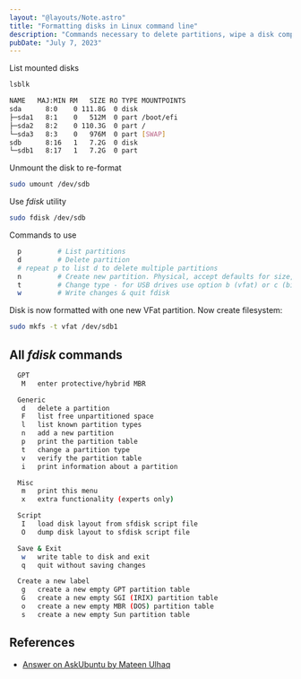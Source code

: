```yaml
---
layout: "@layouts/Note.astro"
title: "Formatting disks in Linux command line"
description: "Commands necessary to delete partitions, wipe a disk completely and install a new filesystem."
pubDate: "July 7, 2023"
---
```


List mounted disks

```bash
lsblk

NAME   MAJ:MIN RM   SIZE RO TYPE MOUNTPOINTS
sda      8:0    0 111.8G  0 disk
├─sda1   8:1    0   512M  0 part /boot/efi
├─sda2   8:2    0 110.3G  0 part /
└─sda3   8:3    0   976M  0 part [SWAP]
sdb      8:16   1   7.2G  0 disk
└─sdb1   8:17   1   7.2G  0 part
```

Unmount the disk to re-format

```bash
sudo umount /dev/sdb
```

Use _fdisk_ utility

```bash
sudo fdisk /dev/sdb
```

Commands to use

```bash
  p         # List partitions
  d         # Delete partition
  # repeat p to list d to delete multiple partitions
  n         # Create new partition. Physical, accept defaults for size, etc.
  t         # Change type - for USB drives use option b (vfat) or c (bigger USB sticks)
  w         # Write changes & quit fdisk
```

Disk is now formatted with one new VFat partition. Now create filesystem:

```bash
sudo mkfs -t vfat /dev/sdb1
```

## All _fdisk_ commands

```bash
  GPT
   M   enter protective/hybrid MBR

  Generic
   d   delete a partition
   F   list free unpartitioned space
   l   list known partition types
   n   add a new partition
   p   print the partition table
   t   change a partition type
   v   verify the partition table
   i   print information about a partition

  Misc
   m   print this menu
   x   extra functionality (experts only)

  Script
   I   load disk layout from sfdisk script file
   O   dump disk layout to sfdisk script file

  Save & Exit
   w   write table to disk and exit
   q   quit without saving changes

  Create a new label
   g   create a new empty GPT partition table
   G   create a new empty SGI (IRIX) partition table
   o   create a new empty MBR (DOS) partition table
   s   create a new empty Sun partition table
```

## References

- <a href="https://askubuntu.com/a/558412" target="_blank">Answer on AskUbuntu by Mateen Ulhaq</a>
